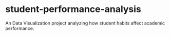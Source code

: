 # student-performance-analysis
An Data Visualization project analyzing how student habits affect academic performance.
